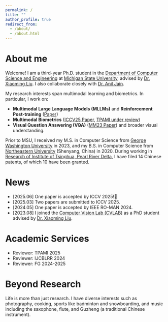 ```yaml
---
permalink: /
title: ""
author_profile: true
redirect_from: 
  - /about/
  - /about.html
---
```


# About me

Welcome! I am a third-year Ph.D. student in the [Department of Computer Science and Engineering](https://engineering.msu.edu/about/departments/cse) at [Michigan State University](https://msu.edu/), advised by [Dr. Xiaoming Liu](https://www.cse.msu.edu/~liuxm/index2.html). I also collaborate closely with [Dr. Anil Jain](https://www.cse.msu.edu/~jain/). 

My research interests span multimodal learning and biometrics. In particular, I work on:  
- **Multimodal Large Language Models (MLLMs)** and **Reinforcement Post-training** ([Paper](https://jiezhu23.github.io/files/ReFineRFT_Jie.pdf))
- **Multimodal Biometrics** ([ICCV25 Paper](https://arxiv.org/pdf/2508.00053), [TPAMI under review](https://arxiv.org/pdf/2505.04616)) 
- **Visual Question Answering (VQA)** ([MM23 Paper](https://arxiv.org/pdf/2309.02290)) and broader visual understanding.

Prior to MSU, I received my M.S. in Computer Science from [George Washington University](https://graduate.engineering.gwu.edu/) in 2023, and my B.S. in Computer Science from [Northeastern University](https://english.neu.edu.cn/) (Shenyang, China) in 2020. During working in [Research of Institute of Tsinghua, Pearl River Delta](http://www.tsinghua-gd.org/), I have filed 14 Chinese patents, of which 10 have been granted.

# News
- [2025.06] One paper is accepted by ICCV 2025!🥳
- [2025.03] Two papers are submitted to ICCV 2025.
- [2024.05] One paper is accepted by IEEE RO-MAN 2024.
- [2023.08] I joined the [Computer Vision Lab (CVLAB)](http://cvlab.cse.msu.edu/) as a PhD student advised by [Dr. Xiaoming Liu](https://www.cse.msu.edu/~liuxm/index2.html).

# Academic Services
- Reviewer: TPAMI 2025
- Reviewer: IJCBLRR 2024
- Reviewer: FG 2024-2025

# Beyond Research
Life is more than just research. I have diverse interests such as photography, cooking, sports like badminton and snowboarding, and music including the saxophone, flute, and Guzheng (a traditional Chinese instrument).